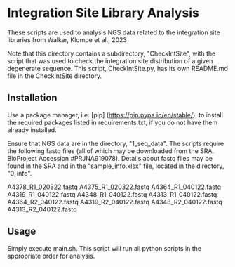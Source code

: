 # Integration Site Library Analysis

These scripts are used to analysis NGS data related to the integration site libraries from Walker, Klompe et al., 2023

Note that this directory contains a subdirectory, "CheckIntSite", with the script that was used to check the integration site distribution of a given degenerate sequence. This script, CheckIntSite.py, has its own README.md file in the CheckIntSite directory.

## Installation

Use a package manager, i.e. [pip] (https://pip.pypa.io/en/stable/), to install the required packages listed in requirements.txt, if you do not have them already installed.

Ensure that NGS data are in the directory, "1_seq_data". The scripts require the following fastq files (all of which may be downloaded from the SRA. BioProject Accession #PRJNA919078). Details about fastq files may be found in the SRA and in the "sample_info.xlsx" file, located in the directory, "0_info".

A4378_R1_020322.fastq
A4375_R1_020322.fastq
A4364_R1_040122.fastq
A4319_R1_040122.fastq
A4348_R1_040122.fastq
A4313_R1_040122.fastq
A4364_R2_040122.fastq
A4319_R2_040122.fastq
A4348_R2_040122.fastq
A4313_R2_040122.fastq

## Usage

Simply execute main.sh. This script will run all python scripts in the appropriate order for analysis. 
